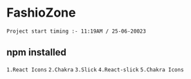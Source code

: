 # FashioZone

`Project start timing :- 11:19AM / 25-06-20023`

## npm installed

`1.React Icons`
`2.Chakra`
`3.Slick`
`4.React-slick`
`5.Chakra Icons`
